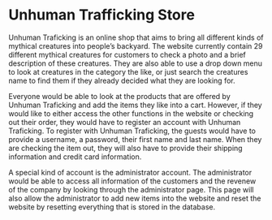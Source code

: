 # Unhuman Trafficking Store

Unhuman Traficking is an online shop that aims to bring all different kinds of mythical creatures
into people’s backyard. The website currently contain 29 different mythical creatures for customers to
check a photo and a brief description of these creatures. They are also able to use a drop down menu
to look at creatures in the category the like, or just search the creatures name to find them if they
already decided what they are looking for.

Everyone would be able to look at the products that are offered by Unhuman Traficking and
add the items they like into a cart. However, if they would like to either access the other functions in
the website or checking out their order, they would have to register an account with Unhuman
Traficking. To register with Unhuman Traficking, the guests would have to provide a username, a
password, their first name and last name. When they are checking the item out, they will also have to
provide their shipping information and credit card information.

A special kind of account is the administrator account. The administrator would be able to
access all information of the customers and the revenew of the company by looking through the
administrator page. This page will also allow the administrator to add new items into the website and
reset the website by resetting everything that is stored in the database.
